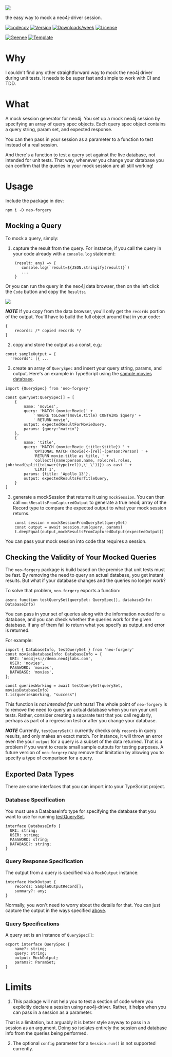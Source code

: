 
[//]: # ( ns__file unit: standard, comp: README.md )

[//]: # ( ns__custom_start beginning )

[//]: # ( ns__custom_end beginning )

[//]: # ( ns__start_section intro )

[//]: # ( ns__custom_start description )

![](images/neo-forgery.gif)

the easy way to mock a neo4j-driver session.

[//]: # ( ns__custom_end description )

[//]: # ( ns__custom_start afterDescription )

[//]: # ( ns__custom_end afterDescription )

[//]: # ( ns__custom_start badges )

[//]: # ( ns__start_section usageSection )

[![codecov](https://codecov.io/gh/YizYah/neo-forgery/branch/main/graph/badge.svg?token=019QO4XK1Z)](https://codecov.io/gh/YizYah/neo-forgery)
[![Version](https://img.shields.io/npm/v/neo-forgery.svg)](https://npmjs.org/package/neo-forgery)
[![Downloads/week](https://img.shields.io/npm/dw/neo-forgery.svg)](https://npmjs.org/package/neo-forgery)
[![License](https://img.shields.io/npm/l/neo-forgery.svg)](https://github.com/YizYah/neo-forgery/blob/master/package.json)

[![Geenee](https://img.shields.io/badge/maintained%20by-geenee-brightgreen)](https://npmjs.org/package/geenee)
[![Template](https://img.shields.io/badge/template-ts--packrat-blue)](https://npmjs.org/package/ts-packrat)

[//]: # ( ns__custom_end badges )

[//]: # ( ns__end_section intro )


[//]: # ( ns__start_section api )


[//]: # ( ns__custom_start APIIntro )

# Why
I couldn't find any other straightforward way to mock the neo4j driver during unit tests. It needs to be super fast and simple to work with CI and TDD.

# What
A mock session generator for neo4j.  You set up a mock neo4j session by specifying an array of query spec objects.  Each query spec object contains a query string, param set, and expected response.

You can then pass in your session as a parameter to a function to test instead of a real session.

And there's a function to test a query set against the live database, not intended for unit tests.  That way, whenever you change your database you can confirm that the queries in your mock session are all still working!

# Usage

Include the package in dev:
```
npm i -D neo-forgery
```

## Mocking a Query
To mock a query, simply:
1. capture the result from the query. For instance, if you call the query in your code already with a `console.log` statement:
```
    (result: any) => {
       console.log(`result=${JSON.stringify(result)}`)
       ...
    }
```
Or you can run the query in the neo4j data browser, then on the left click the `Code` button and copy the `Results`:.

![](images/gettingResponse.png)

__*NOTE*__ If you copy from the data browser, you'll only get the `records` portion of the output.  You'll have to build the full object around that in your code:
```
{
    records: /* copied records */
}
```

2. copy and store the output as a const, e.g.:
```
const sampleOutput = {
  'records': [{ ...
```
3. create an array of `QuerySpec` and insert your query string, params, and output.  Here's an example in TypeScript using the [sample movies database](https://neo4j.com/developer/example-project/#_existing_language_driver_examples).

```
import {QuerySpec} from 'neo-forgery'

const querySet:QuerySpec[] = [
    {
        name: 'movies',
        query: 'MATCH (movie:Movie)' +
            ' WHERE toLower(movie.title) CONTAINS $query' +
            ' RETURN movie',
        output: expectedResultForMovieQuery,
        params: {query:"matrix"}
    },
    {
        name: 'title',
        query: 'MATCH (movie:Movie {title:$title}) ' +
            'OPTIONAL MATCH (movie)<-[rel]-(person:Person) ' +
            'RETURN movie.title as title, ' +
            'collect({name:person.name, role:rel.roles, job:head(split(toLower(type(rel)),\'_\'))}) as cast ' +
            'LIMIT 1',
        params: {title: 'Apollo 13'},
        output: expectedResultsForTitleQuery,
    }
]
```

3. generate a mockSession that returns it using `mockSession`.  You can then call `mockResultsFromCapturedOutput` to generate a true neo4j array of the Record type to compare the expected output to what your mock session returns.
```
    const session = mockSessionFromQuerySet(querySet)
    const output = await session.run(query, params)
    t.deepEqual(output,mockResultsFromCapturedOutput(expectedOutput))
```

You can pass your mock session into code that requires a session.

## Checking the Validity of Your Mocked Queries
The `neo-forgery` package is build based on the premise that unit tests must be fast.  By removing the need to query an actual database, you get instant results.  But what if your database changes and the queries no longer work?

To solve that problem, `neo-forgery` exports a function:
```
async function testQuerySet(querySet: QuerySpec[], databaseInfo: DatabaseInfo)
```
You can pass in your set of queries along with the information needed for a database, and you can check whether the queries work for the given database.  If any of them fail to return what you specify as output, and error is returned.

For example:
```
import { DatabaseInfo, testQuerySet } from 'neo-forgery'
const moviesDatabaseInfo: DatabaseInfo = {
  URI: 'neo4j+s://demo.neo4jlabs.com',
  USER: 'movies',
  PASSWORD: 'movies',
  DATABASE: 'movies',
};

const queriesWorking = await testQuerySet(querySet, moviesDatabaseInfo)
t.is(queriesWorking, "success")  
```

This function is *not intended for unit tests*! The whole point of `neo-forgery` is to remove the need to query an actual database when you run your unit tests.  Rather, consider creating a separate test that you call regularly, perhaps as part of a regression test or after you change your database.

__*NOTE*__ Currently, `testQuerySet()` currently checks only `records` in query results, and only makes an exact match.  For instance, it will throw an error even the your `output` for a query is a subset of the data returned.  That is a problem if you want to create small sample outputs for testing purposes.  A future version of `neo-forgery` may remove that limitation by allowing you to specify a type of comparison for a query.

## Exported Data Types
There are some interfaces that you can import into your TypeScript project.

### Database Specification
You must use a DatabaseInfo type for specifying the database that you want to use for running [testQuerySet](#checking-the-validity-of-your-mocked-queries).
```
interface DatabaseInfo {
  URI: string;
  USER: string;
  PASSWORD: string;
  DATABASE?: string;
}
```

### Query Response Specification 
The output from a query is specified via a `MockOutput` instance:
```
interface MockOutput {
    records: SampleOutputRecord[];
    summary?: any;
}
```
Normally, you won't need to worry about the details for that.  You can just capture the output in the ways specified [above](#mocking-a-query).

### Query Specifications
A query set is an instance of `QuerySpec[]`:
```
export interface QuerySpec {
    name?: string;
    query: string;
    output: MockOutput;
    params?: ParamSet;
}
```

# Limits
1. This package will not help you to test a section of code where you explicitly declare a session using neo4j-driver.  Rather, it helps when you can pass in a session as a parameter.

  That is a limitation, but arguably it is better style anyway to pass in a session as an argument. Doing so isolates entirely the session and database info from the queries being performed.

2. The optional `config` parameter for a `Session.run()` is not supported currently.

[//]: # ( ns__custom_end APIIntro )

[//]: # ( ns__custom_start constantsIntro )
[//]: # ( ns__custom_end constantsIntro )



[//]: # ( ns__start_section types )


[//]: # ( ns__end_section types )


[//]: # ( ns__end_section api )

